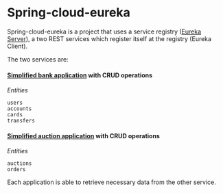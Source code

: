 # Spring-cloud-eureka

Spring-cloud-eureka is a project that uses a service registry ([Eureka Server](https://github.com/aRednaskel/spring-cloud-eureka/tree/master/service-discovery-server)), a two REST services which register itself at the registry (Eureka Client).

The two services are:
#### [Simplified bank application](https://github.com/aRednaskel/spring-cloud-eureka/tree/master/bankingApp) with CRUD operations
_Entities_
```
users
accounts
cards 
transfers
```

#### [Simplified auction application](https://github.com/aRednaskel/spring-cloud-eureka/tree/master/auctionApp) with CRUD operations
_Entities_
```
auctions
orders
```
Each application is able to retrieve necessary data from the other service.
